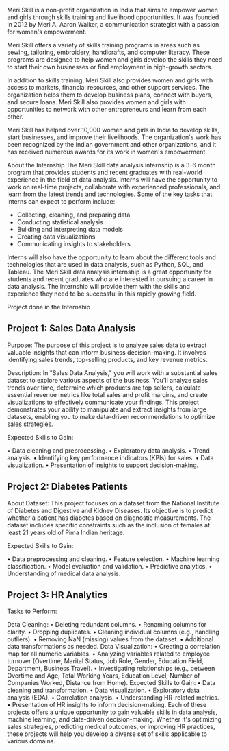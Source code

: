 Meri Skill is a non-profit organization in India that aims to empower women and girls through skills training and livelihood opportunities. It was founded in 2012 by Meri A. Aaron Walker, a communication strategist with a passion for women's empowerment.

Meri Skill offers a variety of skills training programs in areas such as sewing, tailoring, embroidery, handicrafts, and computer literacy. These programs are designed to help women and girls develop the skills they need to start their own businesses or find employment in high-growth sectors.

In addition to skills training, Meri Skill also provides women and girls with access to markets, financial resources, and other support services. The organization helps them to develop business plans, connect with buyers, and secure loans. Meri Skill also provides women and girls with opportunities to network with other entrepreneurs and learn from each other.

Meri Skill has helped over 10,000 women and girls in India to develop skills, start businesses, and improve their livelihoods. The organization's work has been recognized by the Indian government and other organizations, and it has received numerous awards for its work in women's empowerment.

About the Internship
The Meri Skill data analysis internship is a 3-6 month program that provides students and recent graduates with real-world experience in the field of data analysis. Interns will have the opportunity to work on real-time projects, collaborate with experienced professionals, and learn from the latest trends and technologies.
Some of the key tasks that interns can expect to perform include:

*	Collecting, cleaning, and preparing data
*	Conducting statistical analysis
*	Building and interpreting data models
*	Creating data visualizations
* Communicating insights to stakeholders

Interns will also have the opportunity to learn about the different tools and technologies that are used in data analysis, such as Python, SQL, and Tableau.
The Meri Skill data analysis internship is a great opportunity for students and recent graduates who are interested in pursuing a career in data analysis. The internship will provide them with the skills and experience they need to be successful in this rapidly growing field.

Project done in the Internship

## Project 1: Sales Data Analysis

Purpose: The purpose of this project is to analyze sales data to extract valuable insights that can inform business decision-making. It involves identifying sales trends, top-selling products, and key revenue metrics.

Description: In "Sales Data Analysis," you will work with a substantial sales dataset to explore various aspects of the business. You'll analyze sales trends over time, determine which products are top sellers, calculate essential revenue metrics like total sales and profit margins, and create visualizations to effectively communicate your findings. This project demonstrates your ability to manipulate and extract insights from large datasets, enabling you to make data-driven recommendations to optimize sales strategies.

Expected Skills to Gain:

•	Data cleaning and preprocessing.
•	Exploratory data analysis.
•	Trend analysis.
•	Identifying key performance indicators (KPIs) for sales.
•	Data visualization.
•	Presentation of insights to support decision-making.

## Project 2: Diabetes Patients
About Dataset: This project focuses on a dataset from the National Institute of Diabetes and Digestive and Kidney Diseases. Its objective is to predict whether a patient has diabetes based on diagnostic measurements. The dataset includes specific constraints such as the inclusion of females at least 21 years old of Pima Indian heritage.

Expected Skills to Gain:

•	Data preprocessing and cleaning.
•	Feature selection.
•	Machine learning classification.
•	Model evaluation and validation.
•	Predictive analytics.
•	Understanding of medical data analysis.

## Project 3: HR Analytics

Tasks to Perform:

Data Cleaning:
•	Deleting redundant columns.
•	Renaming columns for clarity.
•	Dropping duplicates.
•	Cleaning individual columns (e.g., handling outliers).
•	Removing NaN (missing) values from the dataset.
•	Additional data transformations as needed.
Data Visualization:
•	Creating a correlation map for all numeric variables.
•	Analyzing variables related to employee turnover (Overtime, Marital Status, Job Role, Gender, Education Field, Department, Business Travel).
•	Investigating relationships (e.g., between Overtime and Age, Total Working Years, Education Level, Number of Companies Worked, Distance from Home).
Expected Skills to Gain:
•	Data cleaning and transformation.
•	Data visualization.
•	Exploratory data analysis (EDA).
•	Correlation analysis.
•	Understanding HR-related metrics.
•	Presentation of HR insights to inform decision-making.
Each of these projects offers a unique opportunity to gain valuable skills in data analysis, machine learning, and data-driven decision-making. Whether it's optimizing sales strategies, predicting medical outcomes, or improving HR practices, these projects will help you develop a diverse set of skills applicable to various domains.
